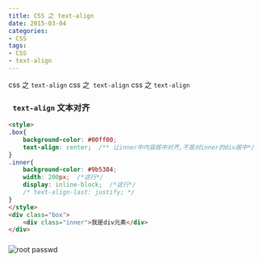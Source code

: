 ```yaml
---
title: CSS 之 text-align
date: 2015-03-04
categories: 
- CSS
tags:
- CSS
- text-align
---
```

 css 之 `text-align`
 css 之` text-align`
 css 之 `text-align`

<!-- more -->

### ` text-align`  文本对齐

```html
<style>
.box{
    background-color: #00ff00;
    text-align: center;  /** 让inner中内容居中对齐,不是对inner的div居中*/
}
.inner{
    background-color: #9b5384;
    width: 200px;  /*这行*/
    display: inline-block;  /*这行*/
    /* text-align-last: justify; */
}
</style>
<div class="box">
    <div class="inner">我是div元素</div>
</div>
```

### 

![root passwd](/img/css/text_align.png "text-align")































